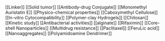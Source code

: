 [[Linker]]
[[Solid tumor]]
[[Antibody-drug Conjugate]]
[[Monomethyl Auristatin E]]
[[Physico-chemical properties]]
[[Caboxymethyl Cellulose]]
[[In-vitro Cytocompatibility]]
[[Polymer-clay Hydrogels]]
[[Chitosan]]
[[Kinetic study]]
[[Antibacterial activities]]
[[alginate]]
[[Rifaximin]]
[[Core-shell Nanoparticles]]
[[Multidrug resistance]]
[[Paclitaxel]]
[[FeruLic acid]]
[[Nanoaggregates]]
[[Polyamidoamine Dendrimer]]
